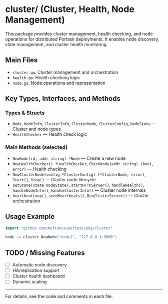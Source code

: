 # cluster/ (Cluster, Health, Node Management)

This package provides cluster management, health checking, and node operations for distributed Portask deployments. It enables node discovery, state management, and cluster health monitoring.

## Main Files
- `cluster.go`: Cluster management and orchestration
- `health.go`: Health checking logic
- `node.go`: Node operations and representation

## Key Types, Interfaces, and Methods

### Types & Structs
- `Node`, `NodeInfo`, `ClusterInfo`, `ClusterNode`, `ClusterConfig`, `NodeState` — Cluster and node types
- `HealthChecker` — Health check logic

### Main Methods (selected)
- `NewNode(id, addr string) *Node` — Create a new node
- `NewHealthChecker() *HealthChecker`, `CheckNode(addr string) (bool, error)` — Health checking
- `NewClusterNode(config *ClusterConfig) (*ClusterNode, error)`, `Start()`, `Stop()` — Cluster node lifecycle
- `setState(state NodeState)`, `startHTTPServer()`, `handleHealth()`, `handleNodeInfo()`, `handleClusterInfo()` — Cluster node internals
- `heartbeatLoop()`, `sendHeartbeats()`, `RunClusterServer()` — Cluster orchestration

## Usage Example
```go
import "github.com/meftunca/portask/pkg/cluster"

node := cluster.NewNode("node1", "127.0.0.1:9000")
```

## TODO / Missing Features
- [ ] Automatic node discovery
- [ ] HA/replication support
- [ ] Cluster health dashboard
- [ ] Dynamic scaling

---

For details, see the code and comments in each file.
